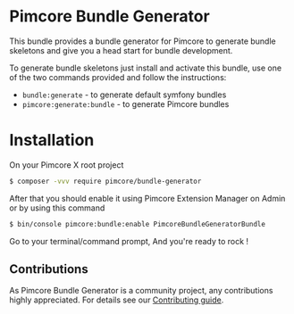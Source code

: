 # Pimcore Bundle Generator 

This bundle provides a bundle generator for Pimcore to generate bundle skeletons and give you a head start
for bundle development. 

To generate bundle skeletons just install and activate this bundle, use one of the two commands provided and 
follow the instructions:  
- `bundle:generate` - to generate default symfony bundles
- `pimcore:generate:bundle` - to generate Pimcore bundles

# Installation

On your Pimcore X root project

```bash
$ composer -vvv require pimcore/bundle-generator
```

After that you should enable it using Pimcore Extension Manager on Admin or by using this command

```bash
$ bin/console pimcore:bundle:enable PimcoreBundleGeneratorBundle
```

Go to your terminal/command prompt, And you're ready to rock !

## Contributions
As Pimcore Bundle Generator is a community project, any contributions highly appreciated.
For details see our [Contributing guide](https://github.com/pimcore/bundle-generator/blob/master/CONTRIBUTING.md).
